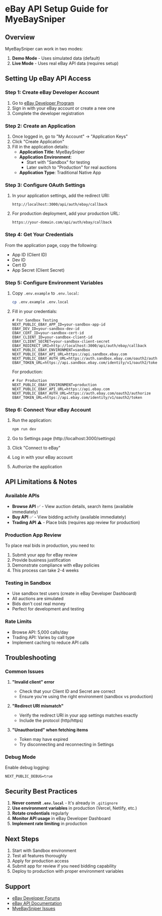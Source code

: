 # eBay API Setup Guide for MyeBaySniper

## Overview
MyeBaySniper can work in two modes:
1. **Demo Mode** - Uses simulated data (default)
2. **Live Mode** - Uses real eBay API data (requires setup)

## Setting Up eBay API Access

### Step 1: Create eBay Developer Account

1. Go to [eBay Developer Program](https://developer.ebay.com/signin)
2. Sign in with your eBay account or create a new one
3. Complete the developer registration

### Step 2: Create an Application

1. Once logged in, go to "My Account" → "Application Keys"
2. Click "Create Application"
3. Fill in the application details:
   - **Application Title**: MyeBaySniper
   - **Application Environment**: 
     - Start with "Sandbox" for testing
     - Later switch to "Production" for real auctions
   - **Application Type**: Traditional Native App

### Step 3: Configure OAuth Settings

1. In your application settings, add the redirect URI:
   ```
   http://localhost:3000/api/auth/ebay/callback
   ```
   
2. For production deployment, add your production URL:
   ```
   https://your-domain.com/api/auth/ebay/callback
   ```

### Step 4: Get Your Credentials

From the application page, copy the following:
- App ID (Client ID)
- Dev ID
- Cert ID
- App Secret (Client Secret)

### Step 5: Configure Environment Variables

1. Copy `.env.example` to `.env.local`:
   ```bash
   cp .env.example .env.local
   ```

2. Fill in your credentials:
   ```env
   # For Sandbox Testing
   NEXT_PUBLIC_EBAY_APP_ID=your-sandbox-app-id
   EBAY_DEV_ID=your-sandbox-dev-id
   EBAY_CERT_ID=your-sandbox-cert-id
   EBAY_CLIENT_ID=your-sandbox-client-id
   EBAY_CLIENT_SECRET=your-sandbox-client-secret
   EBAY_REDIRECT_URI=http://localhost:3000/api/auth/ebay/callback
   NEXT_PUBLIC_EBAY_ENVIRONMENT=sandbox
   NEXT_PUBLIC_EBAY_API_URL=https://api.sandbox.ebay.com
   NEXT_PUBLIC_EBAY_AUTH_URL=https://auth.sandbox.ebay.com/oauth2/authorize
   EBAY_TOKEN_URL=https://api.sandbox.ebay.com/identity/v1/oauth2/token
   ```

   For production:
   ```env
   # For Production
   NEXT_PUBLIC_EBAY_ENVIRONMENT=production
   NEXT_PUBLIC_EBAY_API_URL=https://api.ebay.com
   NEXT_PUBLIC_EBAY_AUTH_URL=https://auth.ebay.com/oauth2/authorize
   EBAY_TOKEN_URL=https://api.ebay.com/identity/v1/oauth2/token
   ```

### Step 6: Connect Your eBay Account

1. Run the application:
   ```bash
   npm run dev
   ```

2. Go to Settings page (http://localhost:3000/settings)
3. Click "Connect to eBay"
4. Log in with your eBay account
5. Authorize the application

## API Limitations & Notes

### Available APIs
- **Browse API** ✅ - View auction details, search items (available immediately)
- **Buy API** ✅ - View bidding activity (available immediately)
- **Trading API** ⚠️ - Place bids (requires app review for production)

### Production App Review
To place real bids in production, you need to:
1. Submit your app for eBay review
2. Provide business justification
3. Demonstrate compliance with eBay policies
4. This process can take 2-4 weeks

### Testing in Sandbox
- Use sandbox test users (create in eBay Developer Dashboard)
- All auctions are simulated
- Bids don't cost real money
- Perfect for development and testing

### Rate Limits
- Browse API: 5,000 calls/day
- Trading API: Varies by call type
- Implement caching to reduce API calls

## Troubleshooting

### Common Issues

1. **"Invalid client" error**
   - Check that your Client ID and Secret are correct
   - Ensure you're using the right environment (sandbox vs production)

2. **"Redirect URI mismatch"**
   - Verify the redirect URI in your app settings matches exactly
   - Include the protocol (http/https)

3. **"Unauthorized" when fetching items**
   - Token may have expired
   - Try disconnecting and reconnecting in Settings

### Debug Mode
Enable debug logging:
```env
NEXT_PUBLIC_DEBUG=true
```

## Security Best Practices

1. **Never commit `.env.local`** - It's already in `.gitignore`
2. **Use environment variables** in production (Vercel, Netlify, etc.)
3. **Rotate credentials** regularly
4. **Monitor API usage** in eBay Developer Dashboard
5. **Implement rate limiting** in production

## Next Steps

1. Start with Sandbox environment
2. Test all features thoroughly
3. Apply for production access
4. Submit app for review if you need bidding capability
5. Deploy to production with proper environment variables

## Support

- [eBay Developer Forums](https://community.ebay.com/t5/Developer-Groups/ct-p/developergroup)
- [eBay API Documentation](https://developer.ebay.com/docs)
- [MyeBaySniper Issues](https://github.com/yourusername/MyeBaySniper/issues)